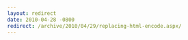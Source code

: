 ```yaml
---
layout: redirect
date: 2010-04-28 -0800
redirect: /archive/2010/04/29/replacing-html-encode.aspx/
---
```

